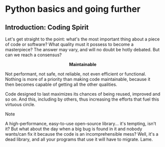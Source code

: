# Python basics and going further

## Introduction: Coding Spirit

Let's get straight to the point: what's the most important thing about a piece of code or software? What quality must it possess to become a masterpiece? The answer may vary, and will no doubt be hotly debated. But can we reach a consensus?

**<p align="center">Maintainable</p>**

Not performant, not safe, not reliable, not even efficient or functional. Nothing is more of a priority than making code maintainable, because it then becomes capable of getting all the other qualities.

Code designed to last maximizes its chances of being reused, improved and so on. And this, including by others, thus increasing the efforts that fuel this virtuous circle.

> [!NOTE]
> A high-performance, easy-to-use open-source library... it's tempting, isn't it? But what about the day when a big bug is found in it and nobody wants/can fix it because the code is an incomprehensible mess? Well, it's a dead library, and all your programs that use it will have to migrate. Lame.
